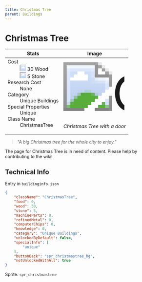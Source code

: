 ```yaml
---
title: Christmas Tree
parent: Buildings
---
```

# Christmas Tree

[//]: # (Pre-generated content)
<table><thead><tr><th>Stats</th><th>Image</th></tr></thead><tbody><tr><td><dl><dt>Cost</dt><dd><div class="resource-icon"><img style="object-position: -637px -751px;" src="https://tfe2-wiki.github.io/assets/sprites.png"></div> 30 Wood<br><div class="resource-icon"><img style="object-position: -637px -737px;" src="https://tfe2-wiki.github.io/assets/sprites.png"></div> 5 Stone</dd><dt>Research Cost</dt><dd>None</dd><dt>Category</dt><dd>Unique Buildings</dd><dt>Special Properties</dt><dd>Unique</dd><dt>Class Name</dt><dd>ChristmasTree</dd></dl></td><td><style>.building-image {width: 200px;height: 200px;overflow: hidden;position: relative;}.building-image img {image-rendering: pixelated;object-fit: none;transform: scale(10);transform-origin: left top;position: absolute;left: 0;top: 0;}.resource-image {width: 200px;height: 200px;overflow: hidden;position: relative;}.resource-image img {image-rendering: pixelated;object-fit: none;transform: scale(20);transform-origin: left top;position: absolute;left: 0;top: 0;}.building-icon {width: 20px;height: 20px;overflow: hidden;position: relative;display: inline-block;}.building-icon img {image-rendering: pixelated;object-fit: none;transform: scale(1);transform-origin: left top;position: absolute;left: 0;top: 0;}.resource-icon {width: 20px;height: 20px;overflow: hidden;position: relative;display: inline-block;}.resource-icon img {image-rendering: pixelated;object-fit: none;transform: scale(2);transform-origin: left top;position: absolute;left: 0;top: 0;}</style><div class="building-image"><img style="object-position: -972px -889px;" src="https://tfe2-wiki.github.io/assets/sprites.png" alt="Christmas Tree Back"><img style="object-position: -573px -223px;" src="https://tfe2-wiki.github.io/assets/sprites.png" alt="Christmas Tree"></div><i>Christmas Tree with a door</i></td></tr></tbody></table><blockquote><i>"A big Christmas tree for the whole city to enjoy."</i></blockquote>

The page for Christmas Tree is in need of content. Please help by contributing to the wiki!

## Technical Info
Entry in `buildinginfo.json`

```json
{
    "className": "ChristmasTree",
    "food": 0,
    "wood": 30,
    "stone": 5,
    "machineParts": 0,
    "refinedMetal": 0,
    "computerChips": 0,
    "knowledge": 0,
    "category": "Unique Buildings",
    "unlockedByDefault": false,
    "specialInfo": [
        "unique"
    ],
    "buttonBack": "spr_christmastree_bg",
    "notUnlockedWithAll": true
}
```

Sprite: `spr_christmastree`

